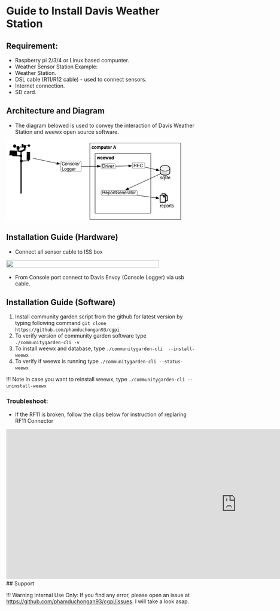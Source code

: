 # Guide to Install Davis Weather Station
## Requirement:
- Raspberry pi 2/3/4 or Linux based compunter.
- Weather Sensor Station Example:
- Weather Station.
- DSL cable (R11/R12 cable) - used to connect sensors.
- Internet connection.
- SD card.

## Architecture and Diagram 
- The diagram belowed is used to convey the interaction of Davis Weather Station and weewx open source software.

![weewx and davis](weewx-data-logger.png)


## Installation Guide (Hardware)

- Connect all sensor cable to ISS box
<img src="iss-transmitter.jpg"  width="90%" height="60%">

- From Console port connect to Davis Envoy (Console Logger) via usb cable.

 
## Installation Guide (Software)

1. Install community garden script from the github for latest version by typing following command `git clone https://github.com/phamduchongan93/cgpi`
2. To verify version of  community garden software type `./communitygarden-cli -v`
3. To install weewx and database, type `./communitygarden-cli  --install-weewx`
4. To verify if weewx is running type `./communitygarden-cli --status-weewx`

!!! Note
    In case you want to reinstall weewx, type `./communitygarden-cli --uninstall-weewx`


### Troubleshoot:
- If the RF11 is broken, follow the clips below for instruction of replaring RF11 Connector
<iframe width="1229" height="400" src="https://www.youtube.com/embed/PjqzplpjJYQ" title="How to Crimp Rj11 Connector without Crimping tool" frameborder="0" allow="accelerometer; autoplay; clipboard-write; encrypted-media; gyroscope; picture-in-picture; web-share" allowfullscreen></iframe>
## Support

!!! Warning
    Internal Use Only: If you find any error, please open an issue at https://github.com/phamduchongan93/cgpi/issues. I will take a look asap.

